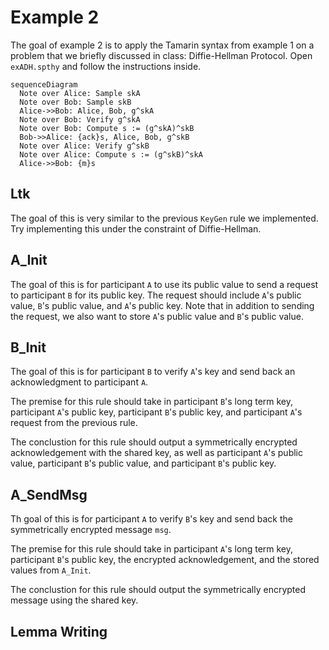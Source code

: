 # Example 2

The goal of example 2 is to apply the Tamarin syntax from example 1 on a problem that we briefly discussed in class: Diffie-Hellman Protocol. Open `exADH.spthy` and follow the instructions inside.

```mermaid
sequenceDiagram
  Note over Alice: Sample skA
  Note over Bob: Sample skB
  Alice->>Bob: Alice, Bob, g^skA
  Note over Bob: Verify g^skA
  Note over Bob: Compute s := (g^skA)^skB
  Bob->>Alice: {ack}s, Alice, Bob, g^skB
  Note over Alice: Verify g^skB
  Note over Alice: Compute s := (g^skB)^skA
  Alice->>Bob: {m}s
```

## Ltk

The goal of this is very similar to the previous `KeyGen` rule we implemented. Try implementing this under the constraint of Diffie-Hellman.

## A_Init

The goal of this is for participant `A` to use its public value to send a request to participant `B` for its public key. The request should include `A`'s public value, `B`'s public value, and `A`'s public key. Note that in addition to sending the request, we also want to store `A`'s public value and `B`'s public value.

## B_Init

The goal of this is for participant `B` to verify `A`'s key and send back an acknowledgment to participant `A`.

The premise for this rule should take in participant `B`'s long term key, participant `A`'s public key, participant `B`'s public key, and participant `A`'s request from the previous rule.

The conclustion for this rule should output a symmetrically encrypted acknowledgement with the shared key, as well as participant `A`'s public value, participant `B`'s public value, and participant `B`'s public key.

## A_SendMsg

Th goal of this is for participant `A` to verify `B`'s key and send back the symmetrically encrypted message `msg`.

The premise for this rule should take in participant `A`'s long term key, participant `B`'s public key, the encrypted acknowledgement, and the stored values from `A_Init`.

The conclustion for this rule should output the symmetrically encrypted message using the shared key.


## Lemma Writing


